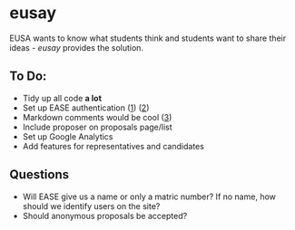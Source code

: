 eusay
=====
EUSA wants to know what students think and students want to share their ideas - *eusay* provides the solution.


To Do:
------
* Tidy up all code **a lot**
* Set up EASE authentication ([1][ease1]) ([2][ease2])
* Markdown comments would be cool ([3][django_markdown])
* Include proposer on proposals page/list
* Set up Google Analytics
* Add features for representatives and candidates

Questions
------------
* Will EASE give us a name or only a matric number? If no name, how should we identify users on the site?
* Should anonymous proposals be accepted?


[ease1]: https://www.wiki.ed.ac.uk/display/AuthService/Central+Authorisation+Service+-+Home
[ease2]: https://www.ease.ed.ac.uk/admindocs/
[django_markdown]: https://github.com/klen/django_markdown
